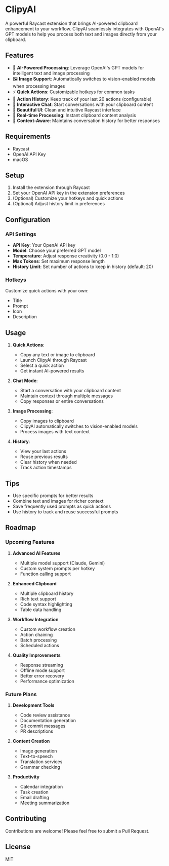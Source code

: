 # ClipyAI

A powerful Raycast extension that brings AI-powered clipboard enhancement to your workflow. ClipyAI seamlessly integrates with OpenAI's GPT models to help you process both text and images directly from your clipboard.

## Features

- 🤖 **AI-Powered Processing**: Leverage OpenAI's GPT models for intelligent text and image processing
- 🖼️ **Image Support**: Automatically switches to vision-enabled models when processing images
- ⚡ **Quick Actions**: Customizable hotkeys for common tasks
- 📝 **Action History**: Keep track of your last 20 actions (configurable)
- 💬 **Interactive Chat**: Start conversations with your clipboard content
- 🎨 **Beautiful UI**: Clean and intuitive Raycast interface
- 🔄 **Real-time Processing**: Instant clipboard content analysis
- 🎯 **Context-Aware**: Maintains conversation history for better responses

## Requirements

- Raycast
- OpenAI API Key
- macOS

## Setup

1. Install the extension through Raycast
2. Set your OpenAI API key in the extension preferences
3. (Optional) Customize your hotkeys and quick actions
4. (Optional) Adjust history limit in preferences

## Configuration

### API Settings

- **API Key**: Your OpenAI API key
- **Model**: Choose your preferred GPT model
- **Temperature**: Adjust response creativity (0.0 - 1.0)
- **Max Tokens**: Set maximum response length
- **History Limit**: Set number of actions to keep in history (default: 20)

### Hotkeys

Customize quick actions with your own:
- Title
- Prompt
- Icon
- Description

## Usage

1. **Quick Actions**:
   - Copy any text or image to clipboard
   - Launch ClipyAI through Raycast
   - Select a quick action
   - Get instant AI-powered results

2. **Chat Mode**:
   - Start a conversation with your clipboard content
   - Maintain context through multiple messages
   - Copy responses or entire conversations

3. **Image Processing**:
   - Copy images to clipboard
   - ClipyAI automatically switches to vision-enabled models
   - Process images with text context

4. **History**:
   - View your last actions
   - Reuse previous results
   - Clear history when needed
   - Track action timestamps

## Tips

- Use specific prompts for better results
- Combine text and images for richer context
- Save frequently used prompts as quick actions
- Use history to track and reuse successful prompts

## Roadmap

### Upcoming Features

1. **Advanced AI Features**
   - Multiple model support (Claude, Gemini)
   - Custom system prompts per hotkey
   - Function calling support

2. **Enhanced Clipboard**
   - Multiple clipboard history
   - Rich text support
   - Code syntax highlighting
   - Table data handling

3. **Workflow Integration**
   - Custom workflow creation
   - Action chaining
   - Batch processing
   - Scheduled actions

4. **Quality Improvements**
   - Response streaming
   - Offline mode support
   - Better error recovery
   - Performance optimization

### Future Plans

1. **Development Tools**
   - Code review assistance
   - Documentation generation
   - Git commit messages
   - PR descriptions

2. **Content Creation**
   - Image generation
   - Text-to-speech
   - Translation services
   - Grammar checking

3. **Productivity**
   - Calendar integration
   - Task creation
   - Email drafting
   - Meeting summarization

## Contributing

Contributions are welcome! Please feel free to submit a Pull Request.

## License

MIT